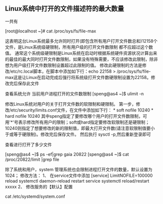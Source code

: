 ## Linux系统中打开的文件描述符的最大数量

一共有

[root@localhost ~]# cat /proc/sys/fs/file-max 

这表明这台Linux系统最多允许同时打开(即包含所有用户打开文件数总和)12158个文件，是Linux系统级硬限制，所有用户级的打开文件数限制 都不应超过这个数值。
通常这个系统级硬限制是Linux系统在启动时根据系统硬件资源状况计算出来的最佳的最大同时打开文件数限制，如果没有特殊需要，不应该修改此限制，除非想为用户级打开文件数限制设置超过此限制的值。
修改此硬限制的方法是修改/etc/rc.local脚本，在脚本中添加如下行：echo 22158 > /proc/sys/fs/file-max这是让Linux在启动完成后强行将系统级打开文件数硬限制设置为22158。修改完后保存此文件

查看系统允许 当前用户进程打开的文件数限制
[speng@as4 ~]$ ulimit -n

修改Linux系统对用户的关于打开文件数的软限制和硬限制。
第一步，修改/etc/security/limits.conf文件，在文件中添加如下行：
\* soft nofile 10240
\* hard nofile 10240
其中speng指定了要修改哪个用户的打开文件数限制，可用'*'号表示修改所有用户的限制；soft或hard指定要修改软限制还是硬限制；10240则指定了想要修改的新的限制值，即最大打开文件数(请注意软限制值要小于或等于硬限制)。修改完后保存文件。
然后执行 sysctl -p,然后重新登录即可

查看进行打开了多少文件

[speng@as4 ~]$ ps -ef|grep gaia
20822
[speng@as4 ~]$ cat /proc/20822/limit |grep file

除了系统和用户，system 管理系统也会限制进程打开文件的数量，默认设置为1024；
修改方法：
1、
在service文件中添加 
[service]
LimitNOFILE=100000
reload 
systemctl daemon-reload
restart service
systemctl reload/restart xxxxx
2、
修改服务的【默认】配置

cat /etc/systemd/system.conf